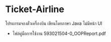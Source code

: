 # Ticket-Airline
โปรแกรมจองตั๋วเครื่องบิน เขียนโดยภาษา Java ไม่มีหน้า UI
- ไฟล์คู่มือการใช้งาน 593021504-0_OOPReport.pdf
